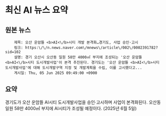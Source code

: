 # 최신 AI 뉴스 요약

## 원본 뉴스
		제목: 오산 운암뜰 <b>AI<\/b>시티 개발 본격화…경기도, 사업 승인·고시
		링크: https:\/\/n.news.naver.com\/mnews\/article\/002\/0002391782?sid=102
		설명: 경기 오산시 오산동 일원 58만 4000㎡ 부지에 조성되는 '오산 운암뜰 <b>AI<\/b>시티 도시개발사업'이 본격 추진된다. 경기도는 '오산 운암뜰 <b>AI<\/b>시티 도시개발사업'에 대해 도시개발구역 지정 및 개발계획을 수립, 이를 고시했다고... 
		게시일: Thu, 05 Jun 2025 09:49:00 +0900


## 요약
경기도가 오산 운암뜰 AI시티 도시개발사업을 승인·고시하며 사업이 본격화된다. 오산동 일원 58만 4000㎡ 부지에 AI시티가 조성될 예정이다. (2025년 6월 5일)
